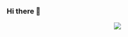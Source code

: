 ### Hi there 👋

<p align="center">
  <a href="https://github.com/kjd1000000">
    <img src="https://github-readme-stats.vercel.app/api?username=kjd1000000&count_private=true&include_all_commits=true&layout=compact&bg_color=30,e96443,904e95&title_color=fff&text_color=fff"/>
  </a>
</p>
